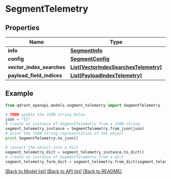 # SegmentTelemetry


## Properties
Name | Type | Description | Notes
------------ | ------------- | ------------- | -------------
**info** | [**SegmentInfo**](SegmentInfo.md) |  | 
**config** | [**SegmentConfig**](SegmentConfig.md) |  | 
**vector_index_searches** | [**List[VectorIndexSearchesTelemetry]**](VectorIndexSearchesTelemetry.md) |  | 
**payload_field_indices** | [**List[PayloadIndexTelemetry]**](PayloadIndexTelemetry.md) |  | 

## Example

```python
from qdrant_openapi.models.segment_telemetry import SegmentTelemetry

# TODO update the JSON string below
json = "{}"
# create an instance of SegmentTelemetry from a JSON string
segment_telemetry_instance = SegmentTelemetry.from_json(json)
# print the JSON string representation of the object
print SegmentTelemetry.to_json()

# convert the object into a dict
segment_telemetry_dict = segment_telemetry_instance.to_dict()
# create an instance of SegmentTelemetry from a dict
segment_telemetry_form_dict = segment_telemetry.from_dict(segment_telemetry_dict)
```
[[Back to Model list]](../README.md#documentation-for-models) [[Back to API list]](../README.md#documentation-for-api-endpoints) [[Back to README]](../README.md)


